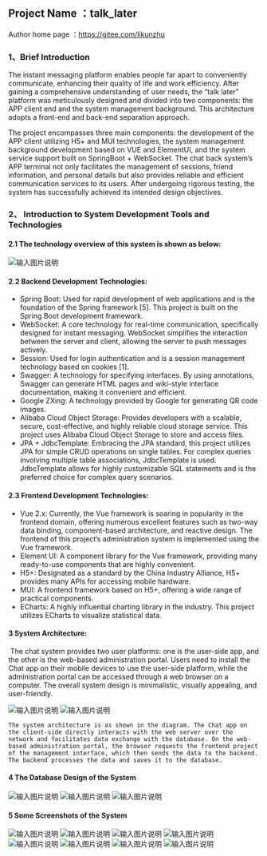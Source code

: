 ## Project Name ：talk_later

Author home page ：https://gitee.com/likunzhu



### 1、Brief Introduction

The instant messaging platform enables people far apart to conveniently communicate, enhancing their quality of life and work efficiency. After gaining a comprehensive understanding of user needs, the “talk later” platform was meticulously designed and divided into two components: the APP client end and the system management background. This architecture adopts a front-end and back-end separation approach.

The project encompasses three main components: the development of the APP client utilizing H5+ and MUI technologies, the system management background development based on VUE and ElementUI, and the system service support built on SpringBoot + WebSocket. The chat back system’s APP terminal not only facilitates the management of sessions, friend information, and personal details but also provides reliable and efficient communication services to its users. After undergoing rigorous testing, the system has successfully achieved its intended design objectives.



### 2、 Introduction to System Development Tools and Technologies 

####  2.1 The technology overview of this system is shown as below:

![输入图片说明](readme/%E5%9B%BE%E7%89%87.png)

#### 2.2 Backend Development Technologies:

- Spring Boot: Used for rapid development of web applications and is the foundation of the Spring framework [5]. This project is built on the Spring Boot development framework.
- WebSocket: A core technology for real-time communication, specifically designed for instant messaging. WebSocket simplifies the interaction between the server and client, allowing the server to push messages actively.
- Session: Used for login authentication and is a session management technology based on cookies [1].
- Swagger: A technology for specifying interfaces. By using annotations, Swagger can generate HTML pages and wiki-style interface documentation, making it convenient and efficient.
- Google ZXing: A technology provided by Google for generating QR code images.
- Alibaba Cloud Object Storage: Provides developers with a scalable, secure, cost-effective, and highly reliable cloud storage service. This project uses Alibaba Cloud Object Storage to store and access files.
- JPA + JdbcTemplate: Embracing the JPA standard, this project utilizes JPA for simple CRUD operations on single tables. For complex queries involving multiple table associations, JdbcTemplate is used. JdbcTemplate allows for highly customizable SQL statements and is the preferred choice for complex query scenarios.

#### 2.3  Frontend Development Technologies:

- Vue 2.x: Currently, the Vue framework is soaring in popularity in the frontend domain, offering numerous excellent features such as two-way data binding, component-based architecture, and reactive design. The frontend of this project’s administration system is implemented using the Vue framework.
- Element UI: A component library for the Vue framework, providing many ready-to-use components that are highly convenient.
- H5+: Designated as a standard by the China Industry Alliance, H5+ provides many APIs for accessing mobile hardware.
- MUI: A frontend framework based on H5+, offering a wide range of practical components.
- ECharts: A highly influential charting library in the industry. This project utilizes ECharts to visualize statistical data.

#### 3  System Architecture:

​	The chat system provides two user platforms: one is the user-side app, and the other is the web-based administration portal. Users need to install the Chat app on their mobile devices to use the user-side platform, while the administration portal can be accessed through a web browser on a computer. The overall system design is minimalistic, visually appealing, and user-friendly. 

![输入图片说明](readme/%E5%9B%BE%E7%89%872.png)
![输入图片说明](readme/%E5%9B%BE%E7%89%873.png)

 	The system architecture is as shown in the diagram. The Chat app on the client-side directly interacts with the web server over the network and facilitates data exchange with the database. On the web-based administration portal, the browser requests the frontend project of the management interface, which then sends the data to the backend. The backend processes the data and saves it to the database. 

#### 4  The Database Design of the System 

![输入图片说明](readme/%E5%9B%BE%E7%89%874.png)
![输入图片说明](readme/%E5%9B%BE%E7%89%875.png)
![输入图片说明](readme/%E5%9B%BE%E7%89%876.png)
#### 5 Some Screenshots of the System 
![输入图片说明](readme/%E5%9B%BE%E7%89%877.png)
![输入图片说明](readme/%E5%9B%BE%E7%89%878.png)
![输入图片说明](readme/%E5%9B%BE%E7%89%879.png)
![输入图片说明](readme/%E5%9B%BE%E7%89%8710.png)
![输入图片说明](readme/%E5%9B%BE%E7%89%8711.png)
![输入图片说明](readme/%E5%9B%BE%E7%89%8712.png)
![输入图片说明](readme/13%E5%9B%BE%E7%89%87.png)
![输入图片说明](readme/%E5%9B%BE%E7%89%8714.png)
